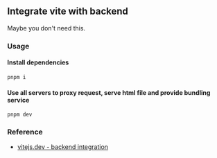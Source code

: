 ## Integrate vite with backend

Maybe you don't need this.

### Usage

#### Install dependencies

```console
pnpm i
```

#### Use all servers to proxy request, serve html file and provide bundling service

```console
pnpm dev
```

### Reference

- [vitejs.dev - backend integration](https://vitejs.dev/guide/backend-integration.html)
